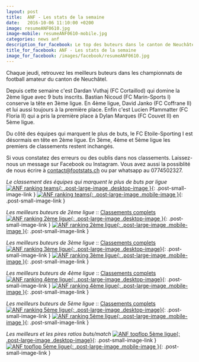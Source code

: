 ```yaml
---
layout: post
title:  ANF - Les stats de la semaine
date:   2016-10-06 11:10:00 +0200
image: resumeANF0610.jpg
image-mobile: resumeANF0610-mobile.jpg
categories: news anf
description_for_facebook: Le top des buteurs dans le canton de Neuchâtel.
title_for_facebook: ANF - Les stats de la semaine
image_for_facebook: /images/facebook/resumeANF0610.jpg
---
```

Chaque jeudi, retrouvez les meilleurs buteurs dans les championnats de football amateur du canton de Neuchâtel.

Depuis cette semaine c'est Dardan Vuthaj (FC Cortaillod) qui domine la 2ème ligue avec 9 buts inscrits. Bastian Nicoud (FC Marin-Sports I) conserve la tête en 3ème ligue. En 4ème ligue, David Janko (FC Coffrane II) et lui aussi toujours à la première place. Enfin c'est Lucien Pfammatter (FC Floria II) qui a pris la première place à Dylan Marques (FC Couvet II) en 5ème ligue.

Du côté des équipes qui marquent le plus de buts, le FC Etoile-Sporting I est désormais en tête en 2ème ligue. En 3ème, 4ème et 5ème ligue les premiers de classements restent inchangés.

Si vous constatez des erreurs ou des oublis dans nos classements. Laissez-nous un message sur Facebook ou Instagram. Vous avez aussi la possiblité de nous écrire à contact@footstats.ch ou par whatsapp au 0774502327.

_Le classement des équipes qui marquent le plus de buts par ligue_
[![ANF ranking teams]({{site.url}}/images/posts/rankings/resumeANFA0610.jpg){: .post-large-image .desktop-image }]({{site.url}}/images/posts/rankings/resumeANFA0610.jpg){: .post-small-image-link }
[![ANF ranking teams]({{site.url}}/images/posts/rankings/resumeANFA0610-mobile.jpg){: .post-large-image .mobile-image }]({{site.url}}/images/posts/rankings/resumeANFA0610-mobile.jpg){: .post-small-image-link }

_Les meilleurs buteurs de 2ème ligue_ :: [Classements complets]({{site.url}}/anf/2eme-ligue)
[![ANF ranking 2ème ligue]({{site.url}}/images/posts/rankings/resumeANF20610.jpg){: .post-large-image .desktop-image }]({{site.url}}/images/posts/rankings/resumeANF20610.jpg){: .post-small-image-link }
[![ANF ranking 2ème ligue]({{site.url}}/images/posts/rankings/resumeANF20610-mobile.jpg){: .post-large-image .mobile-image }]({{site.url}}/images/posts/rankings/resumeANF20610-mobile.jpg){: .post-small-image-link }

_Les meilleurs buteurs de 3ème ligue_ :: [Classements complets]({{site.url}}/anf/3eme-ligue)
[![ANF ranking 3ème ligue]({{site.url}}/images/posts/rankings/resumeANF30610.jpg){: .post-large-image .desktop-image}]({{site.url}}/images/posts/rankings/resumeANF30610.jpg){: .post-small-image-link }
[![ANF ranking 3ème ligue]({{site.url}}/images/posts/rankings/resumeANF30610-mobile.jpg){: .post-large-image .mobile-image }]({{site.url}}/images/posts/rankings/resumeANF30610-mobile.jpg){: .post-small-image-link }

_Les meilleurs buteurs de 4ème ligue_ :: [Classements complets]({{site.url}}/anf/4eme-ligue)
[![ANF ranking 4ème ligue]({{site.url}}/images/posts/rankings/resumeANF40610.jpg){: .post-large-image .desktop-image}]({{site.url}}/images/posts/rankings/resumeANF40610.jpg){: .post-small-image-link }
[![ANF ranking 4ème ligue]({{site.url}}/images/posts/rankings/resumeANF40610-mobile.jpg){: .post-large-image .mobile-image }]({{site.url}}/images/posts/rankings/resumeANF40610-mobile.jpg){: .post-small-image-link }

_Les meilleurs buteurs de 5ème ligue_ :: [Classements complets]({{site.url}}/anf/5eme-ligue)
[![ANF ranking 5ème ligue]({{site.url}}/images/posts/rankings/resumeANF50610.jpg){: .post-large-image .desktop-image}]({{site.url}}/images/posts/rankings/resumeANF50610.jpg){: .post-small-image-link }
[![ANF ranking 5ème ligue]({{site.url}}/images/posts/rankings/resumeANF50610-mobile.jpg){: .post-large-image .mobile-image }]({{site.url}}/images/posts/rankings/resumeANF50610-mobile.jpg){: .post-small-image-link }

_Les meilleurs et les pires ratios buts/match_
[![ANF topflop 5ème ligue]({{site.url}}/images/posts/rankings/topflopANF0610.jpg){: .post-large-image .desktop-image}]({{site.url}}/images/posts/rankings/topflopANF0610.jpg){: .post-small-image-link }
[![ANF topflop 5ème ligue]({{site.url}}/images/posts/rankings/topflopANF0610.jpg){: .post-large-image .mobile-image }]({{site.url}}/images/posts/rankings/topflopANF0610.jpg){: .post-small-image-link }